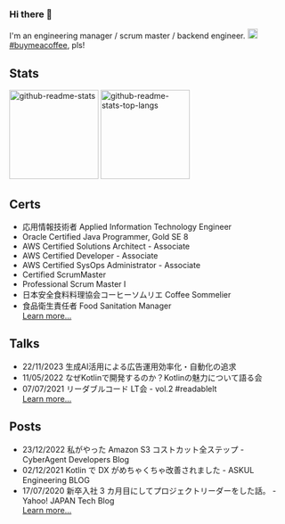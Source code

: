 ### Hi there 👋
I'm an engineering manager / scrum master / backend engineer. [<img alt="buy-me-a-coffee" width="18" src="https://cdn.buymeacoffee.com/buttons/bmc-new-btn-logo.svg"> #buymeacoffee](https://www.buymeacoffee.com/MxShun), pls!

## Stats
<img alt="github-readme-stats" height="160" src="https://github-readme-stats-mxshun.vercel.app/api?username=MxShun&theme=solarized-dark&hide_title=true&show_icons=true&count_private=true&number_format=long" /> <img alt="github-readme-stats-top-langs" height="160" src="https://github-readme-stats-mxshun.vercel.app/api/top-langs?username=MxShun&theme=solarized-dark&cache_seconds=86400&hide=ASP,Hack&hide_title=true&layout=compact&langs_count=8" />

## Certs
- 応用情報技術者 Applied Information Technology Engineer
- Oracle Certified Java Programmer, Gold SE 8
- AWS Certified Solutions Architect - Associate
- AWS Certified Developer - Associate
- AWS Certified SysOps Administrator - Associate
- Certified ScrumMaster
- Professional Scrum Master I
- 日本安全食料料理協会コーヒーソムリエ Coffee Sommelier
- 食品衛生責任者 Food Sanitation Manager
<br />[Learn more...](https://mxshun.github.io/honor)

## Talks
- 22/11/2023 生成AI活用による広告運用効率化・自動化の追求
- 11/05/2022 なぜKotlinで開発するのか？Kotlinの魅力について語る会
- 07/07/2021 リーダブルコード LT会 - vol.2 #readablelt
<br />[Learn more...](https://mxshun.github.io/talks)

## Posts
- 23/12/2022 私がやった Amazon S3 コストカット全ステップ - CyberAgent Developers Blog
- 02/12/2021 Kotlin で DX がめちゃくちゃ改善されました - ASKUL Engineering BLOG
- 17/07/2020 新卒入社 3 カ月目にしてプロジェクトリーダーをした話。 - Yahoo! JAPAN Tech Blog
<br />[Learn more...](https://mxshun.github.io/posts)

<!--
**MxShun/MxShun** is a ✨ _special_ ✨ repository because its `README.md` (this file) appears on your GitHub profile.

Here are some ideas to get you started:

- 🔭 I’m currently working on ...
- 🌱 I’m currently learning ...
- 👯 I’m looking to collaborate on ...
- 🤔 I’m looking for help with ...
- 💬 Ask me about ...
- 📫 How to reach me: ...
- 😄 Pronouns: ...
- ⚡ Fun fact: ...
-->
